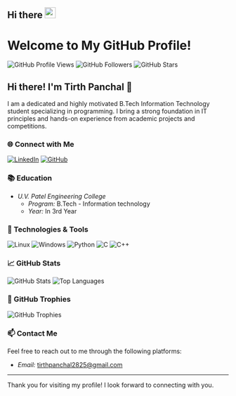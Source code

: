 ## Hi there <img src="https://i.giphy.com/media/v1.Y2lkPTc5MGI3NjExazJuaXhpcHlkemk0ZTBlMHIydjNyZ3JmcnRvMjJnd2JtazQ1bjg1MiZlcD12MV9pbnRlcm5hbF9naWZfYnlfaWQmY3Q9Zw/HzPtbOKyBoBFsK4hyc/giphy.gif" width="25">

# Welcome to My GitHub Profile!

![GitHub Profile Views](https://komarev.com/ghpvc/?username=Tirth-2005&style=flat-square)
![GitHub Followers](https://img.shields.io/github/followers/Tirth-2005?label=Followers&style=social)
![GitHub Stars](https://img.shields.io/github/stars/Tirth-2005?affiliations=OWNER&style=social)

## Hi there! I'm Tirth Panchal 👋

I am a dedicated and highly motivated B.Tech Information Technology student specializing in programming. I bring a strong foundation in IT principles and hands-on experience from academic projects and competitions.

### 🌐 Connect with Me

[![LinkedIn](https://img.shields.io/badge/LinkedIn-0077B5?style=for-the-badge&logo=linkedin&logoColor=white)](https://www.linkedin.com/in/tspanchal/)
[![GitHub](https://img.shields.io/badge/GitHub-181717?style=for-the-badge&logo=github&logoColor=white)](https://github.com/Tirth-2005)


### 📚 Education

- *U.V. Patel Engineering College*
  - *Program:* B.Tech - Information technology
  - *Year:* In 3rd Year

<!--
### 🏆 Certifications

- *Data Visualization Using Tableau*
-->

<!--
**Tirth-2005/Tirth-2005** is a ✨ _special_ ✨ repository because its `README.md` (this file) appears on your GitHub profile.

Here are some ideas to get you started:

- 🔭 I’m currently working on ...
- 🌱 I’m currently learning ...
- 👯 I’m looking to collaborate on ...
- 🤔 I’m looking for help with ...
- 💬 Ask me about ...
- 📫 How to reach me: ...
- 😄 Pronouns: ...
- ⚡ Fun fact: ...
-->

### 🔧 Technologies & Tools 

![Linux](https://img.shields.io/badge/Linux-FCC624?style=for-the-badge&logo=linux&logoColor=black)
![Windows](https://img.shields.io/badge/Windows-0078D6?style=for-the-badge&logo=windows&logoColor=white)
![Python](https://img.shields.io/badge/Python-3776AB?style=for-the-badge&logo=python&logoColor=white)
![C](https://img.shields.io/badge/C-A8B9CC?style=for-the-badge&logo=c&logoColor=white)
![C++](https://img.shields.io/badge/C++-00599C?style=for-the-badge&logo=cplusplus&logoColor=white)

### 📈 GitHub Stats

![GitHub Stats](https://github-readme-stats.vercel.app/api?username=Tirth-2005&show_icons=true&theme=radical)
![Top Languages](https://github-readme-stats.vercel.app/api/top-langs/?username=Tirth-2005&layout=compact&theme=radical)

### 🏅 GitHub Trophies

![GitHub Trophies](https://github-profile-trophy.vercel.app/?username=Tirth-2005&theme=radical)

### 📫 Contact Me

Feel free to reach out to me through the following platforms:

- *Email:* [tirthpanchal2825@gmail.com](mailto:tirthpanchal2825@gmail.com)

---

Thank you for visiting my profile! I look forward to connecting with you.
